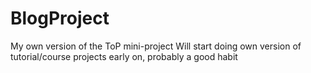 # BlogProject
My own version of the ToP mini-project
Will start doing own version of tutorial/course projects early on, probably
a good habit
